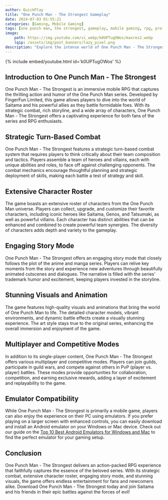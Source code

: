 ```yaml
---
author: QuickPlay
title: "One Punch Man - The Strongest Gameplay"
date: 2024-07-03 01:55:21
categories: [Gaming, Mobile Gaming]
tags: [one punch man, the strongest, gameplay, mobile gaming, rpg, professional gamers]
image: 
    path: https://img.youtube.com/vi_webp/k0UPTugOWos/maxres2.webp
    lqip: /assets/img/post_banners/lazy_pixel.png
description: "Explore the intense world of One Punch Man - The Strongest with its unique gameplay and strategic features."
---
```


{% include embed/youtube.html id='k0UPTugOWos' %}

## Introduction to One Punch Man - The Strongest

One Punch Man - The Strongest is an immersive mobile RPG that captures the thrilling action and humor of the One Punch Man series. Developed by FingerFun Limited, this game allows players to dive into the world of Saitama and his powerful allies as they battle formidable foes. With its strategic combat, rich storyline, and a wide array of characters, One Punch Man - The Strongest offers a captivating experience for both fans of the series and RPG enthusiasts.

## Strategic Turn-Based Combat

One Punch Man - The Strongest features a strategic turn-based combat system that requires players to think critically about their team composition and tactics. Players assemble a team of heroes and villains, each with unique abilities and roles, to face off against challenging opponents. The combat mechanics encourage thoughtful planning and strategic deployment of skills, making each battle a test of strategy and skill.

## Extensive Character Roster

The game boasts an extensive roster of characters from the One Punch Man universe. Players can collect, upgrade, and customize their favorite characters, including iconic heroes like Saitama, Genos, and Tatsumaki, as well as powerful villains. Each character has distinct abilities that can be enhanced and combined to create powerful team synergies. The diversity of characters adds depth and variety to the gameplay.

## Engaging Story Mode

One Punch Man - The Strongest offers an engaging story mode that closely follows the plot of the anime and manga series. Players can relive key moments from the story and experience new adventures through beautifully animated cutscenes and dialogues. The narrative is filled with the series' trademark humor and excitement, keeping players invested in the storyline.

## Stunning Visuals and Animation

The game features high-quality visuals and animations that bring the world of One Punch Man to life. The detailed character models, vibrant environments, and dynamic battle effects create a visually stunning experience. The art style stays true to the original series, enhancing the overall immersion and enjoyment of the game.

## Multiplayer and Competitive Modes

In addition to its single-player content, One Punch Man - The Strongest offers various multiplayer and competitive modes. Players can join guilds, participate in guild wars, and compete against others in PvP (player vs. player) battles. These modes provide opportunities for collaboration, competition, and earning exclusive rewards, adding a layer of excitement and replayability to the game.

## Emulator Compatibility

While One Punch Man - The Strongest is primarily a mobile game, players can also enjoy the experience on their PC using emulators. If you prefer playing on a larger screen with enhanced controls, you can easily download and install an Android emulator on your Windows or Mac device. Check out our guide on the [Top 10 Best Android Emulators for Windows and Mac](https://quickplaymobile.github.io/posts/Top-10-Best-Android-Emulators-for-Windows-and-Mac/) to find the perfect emulator for your gaming setup.

## Conclusion

One Punch Man - The Strongest delivers an action-packed RPG experience that faithfully captures the essence of the beloved series. With its strategic combat, extensive character roster, engaging story mode, and stunning visuals, the game offers endless entertainment for fans and newcomers alike. Download One Punch Man - The Strongest today and join Saitama and his friends in their epic battles against the forces of evil!
